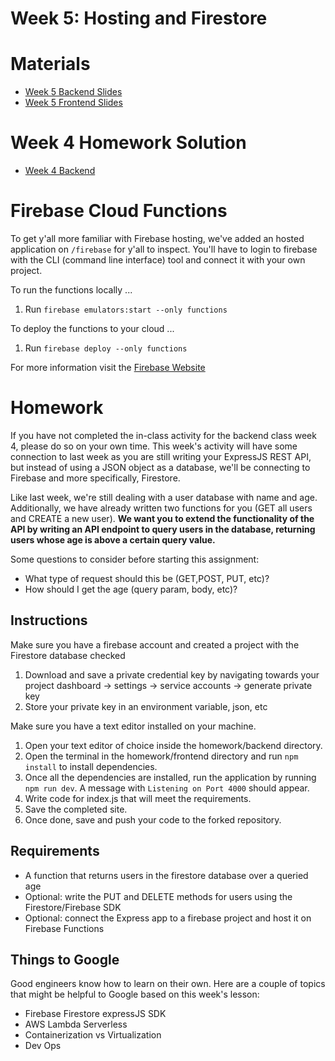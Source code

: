 # Week 5: Hosting and Firestore

# Materials

- [Week 5 Backend Slides](https://docs.google.com/presentation/d/1EZm92RxIgzW_lp8Fx-tmGbDatfm2Q_TtDCE_qx6TM7E/edit?usp=sharing)
- [Week 5 Frontend Slides](https://docs.google.com/presentation/d/1m7bhkKPdljzQkA8vNb4yvRUpdg72j7WQnrpltOcWQlU/edit?usp=sharing)

# Week 4 Homework Solution

- [Week 4 Backend](https://github.com/tpeo/full-stack-learning-repo-fall-2021/blob/Week_5/Week_4/homework/backend/index_solution.js)

# Firebase Cloud Functions

To get y'all more familiar with Firebase hosting, we've added an hosted application on `/firebase` for y'all to inspect. You'll have to login to firebase with the CLI (command line interface) tool and connect it with your own project.

To run the functions locally ...

1. Run `firebase emulators:start --only functions`

To deploy the functions to your cloud ...

1. Run `firebase deploy --only functions`

For more information visit the [Firebase Website](https://firebase.google.com/docs/hosting/test-preview-deploy)

# Homework

If you have not completed the in-class activity for the backend class week 4, please do so on your own time. This week's activity will have some connection to last week as you are still writing your ExpressJS REST API, but instead of using a JSON object as a database, we'll be connecting to Firebase and more specifically, Firestore.

Like last week, we're still dealing with a user database with name and age. Additionally, we have already written two functions for you (GET all users and CREATE a new user). **We want you to extend the functionality of the API by writing an API endpoint to query users in the database, returning users whose age is above a certain query value.**

Some questions to consider before starting this assignment:

- What type of request should this be (GET,POST, PUT, etc)?
- How should I get the age (query param, body, etc)?

## Instructions

Make sure you have a firebase account and created a project with the Firestore database checked

1. Download and save a private credential key by navigating towards your project dashboard -> settings -> service accounts -> generate private key
2. Store your private key in an environment variable, json, etc

Make sure you have a text editor installed on your machine.

1. Open your text editor of choice inside the homework/backend directory.
2. Open the terminal in the homework/frontend directory and run `npm install` to install dependencies.
3. Once all the dependencies are installed, run the application by running `npm run dev`. A message with `Listening on Port 4000` should appear.
4. Write code for index.js that will meet the requirements.
5. Save the completed site.
6. Once done, save and push your code to the forked repository.

## Requirements

- A function that returns users in the firestore database over a queried age
- Optional: write the PUT and DELETE methods for users using the Firestore/Firebase SDK
- Optional: connect the Express app to a firebase project and host it on Firebase Functions

## Things to Google

Good engineers know how to learn on their own. Here are a couple of topics that might be helpful to Google based on this week's lesson:

- Firebase Firestore expressJS SDK
- AWS Lambda Serverless
- Containerization vs Virtualization
- Dev Ops
